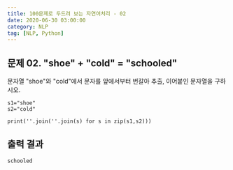 ```yaml
---
title: 100문제로 두드려 보는 자연어처리 - 02
date: 2020-06-30 03:00:00
category: NLP
tag: [NLP, Python]
---
```


## 문제 02. "shoe" + "cold" = "schooled"
문자열 "shoe"와 "cold"에서 문자를 앞에서부터 번갈아 추출, 이어붙인 문자열을 구하시오. 

~~~
s1="shoe"
s2="cold"

print(''.join(''.join(s) for s in zip(s1,s2)))
~~~


## 출력 결과

~~~
schooled
~~~
